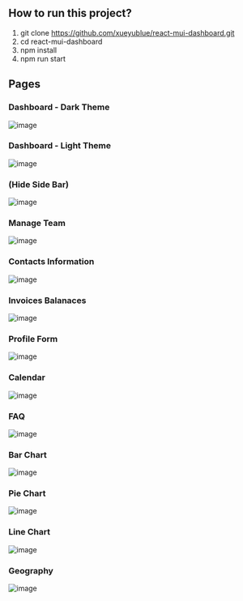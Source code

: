 ## How to run this project?
1. git clone https://github.com/xueyublue/react-mui-dashboard.git
2. cd react-mui-dashboard
3. npm install
4. npm run start

## Pages
### Dashboard - Dark Theme
![image](https://user-images.githubusercontent.com/18031774/220142928-e91c3438-9632-40bd-9fd8-4010d73743bf.png)
### Dashboard - Light Theme
![image](https://user-images.githubusercontent.com/18031774/220143204-c6fdacf7-6a3a-45e2-8edf-6844a2c8cacd.png)
### (Hide Side Bar)
![image](https://user-images.githubusercontent.com/18031774/229260338-3d5cdf31-9463-435a-8acf-07425f6dd50c.png)
### Manage Team
![image](https://user-images.githubusercontent.com/18031774/229260029-4dd227dd-143e-4441-b919-0d235ba2b790.png)
### Contacts Information
![image](https://user-images.githubusercontent.com/18031774/229260091-a2fd1384-7c22-44dd-a8cc-129b9837762b.png)
### Invoices Balanaces
![image](https://user-images.githubusercontent.com/18031774/229260126-17d78e05-454c-4912-bc7a-07c2ffda8527.png)
### Profile Form
![image](https://user-images.githubusercontent.com/18031774/229260134-065975ac-1d99-409f-9ee8-cd2743a9a579.png)
### Calendar
![image](https://user-images.githubusercontent.com/18031774/229260216-7943aa39-b50a-4ba5-8471-e97dba4fd934.png)
### FAQ
![image](https://user-images.githubusercontent.com/18031774/229260182-b2cd281e-596d-43cb-9e5e-e268c9a2c510.png)
### Bar Chart
![image](https://user-images.githubusercontent.com/18031774/229260224-ee882401-d2b5-4d73-ae5b-0296272e40d4.png)
### Pie Chart
![image](https://user-images.githubusercontent.com/18031774/229260238-4d8e2d71-34b9-434d-9914-889daf3dfc4c.png)
### Line Chart
![image](https://user-images.githubusercontent.com/18031774/229260251-31478217-31ee-4d63-b801-8a1986ac868a.png)
### Geography
![image](https://user-images.githubusercontent.com/18031774/229260274-9cb1e816-6f97-46a3-99e3-ac830f010404.png)
